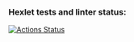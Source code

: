 ### Hexlet tests and linter status:
[![Actions Status](https://github.com/Flase/frontend-project-44/actions/workflows/hexlet-check.yml/badge.svg)](https://github.com/Flase/frontend-project-44/actions)